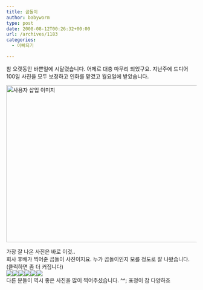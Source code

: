 ```yaml
---
title: 곰돌이
author: babyworm
type: post
date: 2008-08-12T00:26:32+00:00
url: /archives/1183
categories:
  - 아빠되기

---
```

참 오랫동안 바쁜일에 시달렸습니다. 어제로 대충 마무리 되었구요. 지난주에 드디어 100일 사진을 모두 보정하고 인화를 맡겼고 월요일에 받았습니다. 

<img loading="lazy" decoding="async" src="https://i0.wp.com/babyworm.net/wordpress/wp-content/uploads/1/jk140000000000.JPG?resize=625%2C416" class="aligncenter" width="625" height="416" alt="사용자 삽입 이미지" data-recalc-dims="1" /> 

  
가장 잘 나온 사진은 바로 이것..  
회사 후배가 찍어준 곰돌이 사진이지요. 누가 곰돌이인지 모를 정도로 잘 나왔습니다. (클릭하면 좀 더 커집니다)  
<img decoding="async" src="https://i0.wp.com/babyworm.net/wordpress/wp-content/uploads/1/jk140000000002.JPG?w=625" class="aligncenter" data-recalc-dims="1" /><img decoding="async" src="https://i0.wp.com/babyworm.net/wordpress/wp-content/uploads/1/jk140000000003.JPG?w=625" class="aligncenter" data-recalc-dims="1" /><img decoding="async" src="https://i0.wp.com/babyworm.net/wordpress/wp-content/uploads/1/hk140000000002.JPG?w=625" class="aligncenter" data-recalc-dims="1" /><img decoding="async" src="https://i0.wp.com/babyworm.net/wordpress/wp-content/uploads/1/hk140000000000.JPG?w=625" class="aligncenter" data-recalc-dims="1" /><img decoding="async" src="https://i0.wp.com/babyworm.net/wordpress/wp-content/uploads/1/jk140000000001.JPG?w=625" class="aligncenter" data-recalc-dims="1" /><img decoding="async" src="https://i0.wp.com/babyworm.net/wordpress/wp-content/uploads/1/hk140000000001.JPG?w=625" class="aligncenter" data-recalc-dims="1" />  
다른 분들이 역시 좋은 사진을 많이 찍어주셨습니다. ^^; 표정이 참 다양하죠